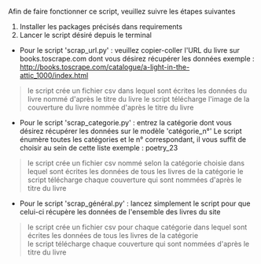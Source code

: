 Afin de faire fonctionner ce script, veuillez suivre les étapes suivantes 

1. Installer les packages précisés dans requirements
2. Lancer le script désiré depuis le terminal 
  - Pour le script 'scrap_url.py' : veuillez copier-coller l'URL du livre sur books.toscrape.com dont vous désirez récupérer les données
  exemple : http://books.toscrape.com/catalogue/a-light-in-the-attic_1000/index.html
  > le script crée un fichier csv dans lequel sont écrites les données du livre nommé d'après le titre du livre
  > le script télécharge l'image de la couverture du livre nommée d'après le titre du livre 
  
  - Pour le script 'scrap_categorie.py' : entrez la catégorie dont vous désirez récupérer les données sur le modèle 'catégorie_n°'
  Le script énumère toutes les catégories et le n° correspondant, il vous suffit de choisir au sein de cette liste 
  exemple : poetry_23
  > le script crée un fichier csv nommé selon la catégorie choisie dans lequel sont écrites les données de tous les livres de la catégorie 
  > le script télécharge chaque couverture qui sont nommées d'après le titre du livre
  
  - Pour le script 'scrap_général.py' : lancez simplement le script pour que celui-ci récupère les données de l'ensemble des livres du site 
  > le script crée un fichier csv pour chaque catégorie dans lequel sont écrites les données de tous les livres de la catégorie  
  > le script télécharge chaque couverture qui sont nommées d'après le titre du livre

